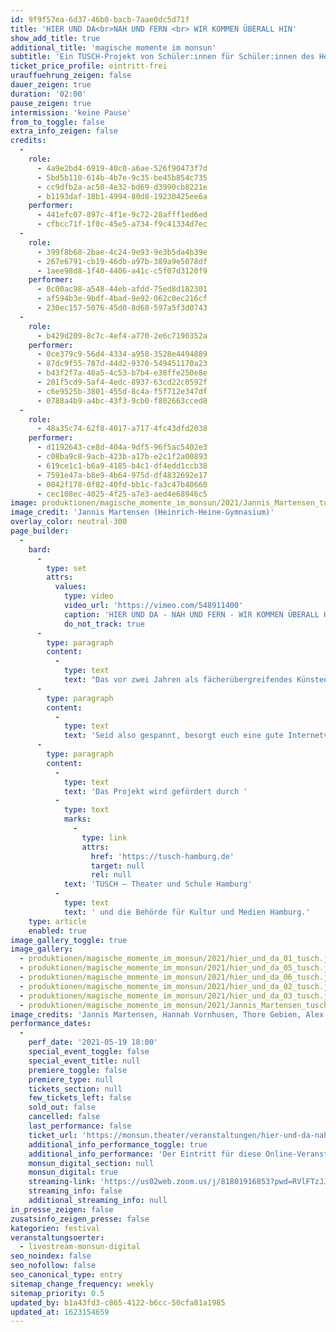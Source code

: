 ```yaml
---
id: 9f9f57ea-6d37-46b0-bacb-7aae0dc5d71f
title: 'HIER UND DA<br>NAH UND FERN <br> WIR KOMMEN ÜBERALL HIN'
show_add_title: true
additional_title: 'magische momente im monsun'
subtitle: 'Ein TUSCH-Projekt von Schüler:innen für Schüler:innen des Heinrich-Heine-Gymnasiums und des Gymnasiums Othmarschen'
ticket_price_profile: eintritt-frei
urauffuehrung_zeigen: false
dauer_zeigen: true
duration: '02:00'
pause_zeigen: true
intermission: 'keine Pause'
from_to_toggle: false
extra_info_zeigen: false
credits:
  -
    role:
      - 4a9e2bd4-6919-40c0-a6ae-526f90473f7d
      - 5bd5b110-614b-4b7e-9c35-be45b854c735
      - cc9dfb2a-ac50-4e32-bd69-d3990cb8221e
      - b1193daf-18b1-4994-80d8-19230425ee6a
    performer:
      - 441efc07-897c-4f1e-9c72-28afff1ed6ed
      - cfbcc71f-1f0c-45e5-a734-f9c41334d7ec
  -
    role:
      - 399f8b68-2bae-4c24-9e93-9e3b5da4b39e
      - 267e6791-cb19-46db-a97b-389a9e5078df
      - 1aee98d8-1f40-4406-a41c-c5f07d3120f9
    performer:
      - 0c00ac98-a548-44eb-afdd-75ed8d182301
      - af594b3e-9bdf-4bad-9e92-062c0ec216cf
      - 230ec157-5076-45d0-8d68-597a5f3d0743
  -
    role:
      - b429d209-8c7c-4ef4-a770-2e6c7190352a
    performer:
      - 0ce379c9-56d4-4334-a958-3528e4494889
      - 87dc9f55-787d-44d2-9370-549451170a23
      - b43f2f7a-40a5-4c53-b7b4-e38ffe250e8e
      - 201f5cd9-5af4-4edc-8937-63cd22c0592f
      - c6e9525b-3801-455d-8c4a-f5f712e347df
      - 0788a4b9-a4bc-43f3-9cb0-f802663cced8
  -
    role:
      - 48a35c74-62f8-4017-a717-4fc43dfd2038
    performer:
      - d1192643-ce8d-404a-9df5-96f5ac5402e3
      - c08ba9c8-9acb-423b-a17b-e2c1f2a00893
      - 619ce1c1-b6a9-4185-b4c1-df4edd1ccb38
      - 7591e47a-b8e9-4b64-975d-df4832692e17
      - 0042f178-0f82-40fd-bb1c-fa3c47b40660
      - cec108ec-4025-4f25-a7e3-aed4e68946c5
image: produktionen/magische_momente_im_monsun/2021/Jannis_Martensen_tusch_cover.jpg
image_credit: 'Jannis Martensen (Heinrich-Heine-Gymnasium)'
overlay_color: neutral-300
page_builder:
  -
    bard:
      -
        type: set
        attrs:
          values:
            type: video
            video_url: 'https://vimeo.com/548911400'
            caption: 'HIER UND DA - NAH UND FERN - WIR KOMMEN ÜBERALL HIN (Teaser Gymnasium Othmarschen)'
            do_not_track: true
      -
        type: paragraph
        content:
          -
            type: text
            text: "Das vor zwei Jahren als fächerübergreifendes Künsteevent gegründete Mini-Festival „magische momente im monsun“ von Schüler:innen für Schüler:innen gemeinsam mit der langjährigen Kooperations-Schule des monsun.theaters dem Gymnasium Othmarschen breitet sich aus. Die TUSCH-Partnerschule des monsun.theaters das Heinrich-Heine-Gymnasium macht mit. Schüler:innen bewegen sich mit einer geballten Ladung Kunst, Theater, Performance, Musik hybrid zwischen Othmarschen, Ottensen und Poppenbüttel. Live-Stream, Zoom, Mozilla Hub und noch vieles mehr…. Sie geben einen Einblick in das Hier und Jetzt, blicken zurück, betrachten ihre Umgebung und finden sich wieder selbst HIER UND DA, NAH UND FERN, WIR KOMMEN ÜBERALL HIN.\_"
      -
        type: paragraph
        content:
          -
            type: text
            text: 'Seid also gespannt, besorgt euch eine gute Internetverbindung und vor allem seid dabei!!! Better will come…'
      -
        type: paragraph
        content:
          -
            type: text
            text: 'Das Projekt wird gefördert durch '
          -
            type: text
            marks:
              -
                type: link
                attrs:
                  href: 'https://tusch-hamburg.de'
                  target: null
                  rel: null
            text: 'TUSCH – Theater und Schule Hamburg'
          -
            type: text
            text: ' und die Behörde für Kultur und Medien Hamburg.'
    type: article
    enabled: true
image_gallery_toggle: true
image_gallery:
  - produktionen/magische_momente_im_monsun/2021/hier_und_da_01_tusch.jpg
  - produktionen/magische_momente_im_monsun/2021/hier_und_da_05_tusch.jpg
  - produktionen/magische_momente_im_monsun/2021/hier_und_da_06_tusch.jpg
  - produktionen/magische_momente_im_monsun/2021/hier_und_da_02_tusch.jpg
  - produktionen/magische_momente_im_monsun/2021/hier_und_da_03_tusch.jpg
  - produktionen/magische_momente_im_monsun/2021/Jannis_Martensen_tusch_cover.jpg
image_credits: 'Jannis Martensen, Hannah Vornhusen, Thore Gebien, Alex Kozlowski'
performance_dates:
  -
    perf_date: '2021-05-19 18:00'
    special_event_toggle: false
    special_event_title: null
    premiere_toggle: false
    premiere_type: null
    tickets_section: null
    few_tickets_left: false
    sold_out: false
    cancelled: false
    last_performance: false
    ticket_url: 'https://monsun.theater/veranstaltungen/hier-und-da-nah-und-fern'
    additional_info_performance_toggle: true
    additional_info_performance: 'Der Eintritt für diese Online-Veranstaltung ist frei. Bitte benutzen Sie den STREAMING-LINK, um an der Vorstellung teilzunehmen.'
    monsun_digital_section: null
    monsun_digital: true
    streaming-link: 'https://us02web.zoom.us/j/81801916853?pwd=RVlFTzJJQWVCR056Z1hISTNlM0oxdz09'
    streaming_info: false
    additional_streaming_info: null
in_presse_zeigen: false
zusatsinfo_zeigen_presse: false
kategorien: festival
veranstaltungsoerter:
  - livestream-monsun-digital
seo_noindex: false
seo_nofollow: false
seo_canonical_type: entry
sitemap_change_frequency: weekly
sitemap_priority: 0.5
updated_by: b1a43fd3-c865-4122-b6cc-50cfa81a1985
updated_at: 1623154659
---
```

